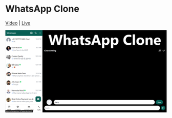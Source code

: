 # WhatsApp Clone
[Video](https://youtu.be/6k6hlYxA73Q?si=1q8wjf7PbY02UjAM) | [Live](https://whatsappclone-9r7.pages.dev/)

![screenshot](screenshot.png)

